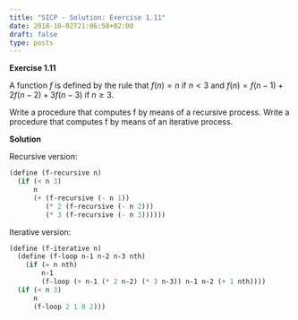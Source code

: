 ```yaml
---
title: "SICP - Solution: Exercise 1.11"
date: 2018-10-02T21:06:58+02:00
draft: false
type: posts
---
```


**Exercise 1.11**

A function $f$ is defined by the rule that ${f(n)=n}$ if ${n<3}$ and
${f(n)}={f(n-1)}+{2f(n-2)}+{3f(n-3)}$ if ${n\geq3}$.

Write a procedure that computes f by means of a recursive process. Write a procedure that computes f by means of an iterative process.

**Solution**

Recursive version:

```scheme
(define (f-recursive n)
  (if (< n 3)
      n
      (+ (f-recursive (- n 1))
         (* 2 (f-recursive (- n 2)))
         (* 3 (f-recursive (- n 3))))))
```

Iterative version:

```scheme
(define (f-iterative n)
  (define (f-loop n-1 n-2 n-3 nth)
    (if (= n nth)
        n-1
        (f-loop (+ n-1 (* 2 n-2) (* 3 n-3)) n-1 n-2 (+ 1 nth))))
  (if (< n 3)
      n
      (f-loop 2 1 0 2)))
```
